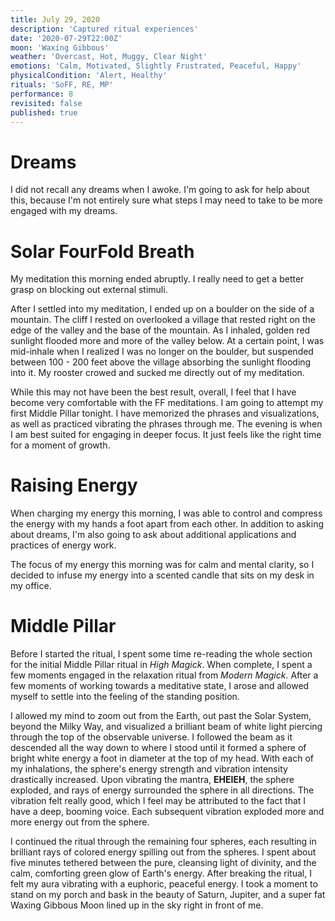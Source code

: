 ```yaml
---
title: July 29, 2020
description: 'Captured ritual experiences'
date: '2020-07-29T22:00Z'
moon: 'Waxing Gibbous'
weather: 'Overcast, Hot, Muggy, Clear Night'
emotions: 'Calm, Motivated, Slightly Frustrated, Peaceful, Happy'
physicalCondition: 'Alert, Healthy'
rituals: 'SoFF, RE, MP'
performance: 8
revisited: false
published: true
---
```


# Dreams

I did not recall any dreams when I awoke. I'm going to ask for help about this, because I'm not entirely sure what steps I may need to take to be more engaged with my dreams.

# Solar FourFold Breath

My meditation this morning ended abruptly. I really need to get a better grasp on blocking out external stimuli.

After I settled into my meditation, I ended up on a boulder on the side of a mountain. The cliff I rested on overlooked a village that rested right on the edge of the valley and the base of the mountain. As I inhaled, golden red sunlight flooded more and more of the valley below. At a certain point, I was mid-inhale when I realized I was no longer on the boulder, but suspended between 100 - 200 feet above the village absorbing the sunlight flooding into it. My rooster crowed and sucked me directly out of my meditation.

While this may not have been the best result, overall, I feel that I have become very comfortable with the FF meditations. I am going to attempt my first Middle Pillar tonight. I have memorized the phrases and visualizations, as well as practiced vibrating the phrases through me. The evening is when I am best suited for engaging in deeper focus. It just feels like the right time for a moment of growth.

# Raising Energy

When charging my energy this morning, I was able to control and compress the energy with my hands a foot apart from each other. In addition to asking about dreams, I'm also going to ask about additional applications and practices of energy work.

The focus of my energy this morning was for calm and mental clarity, so I decided to infuse my energy into a scented candle that sits on my desk in my office.

# Middle Pillar

Before I started the ritual, I spent some time re-reading the whole section for the initial Middle Pillar ritual in *High Magick*. When complete, I spent a few moments engaged in the relaxation ritual from *Modern Magick*. After a few moments of working towards a meditative state, I arose and allowed myself to settle into the feeling of the standing position.

I allowed my mind to zoom out from the Earth, out past the Solar System, beyond the Milky Way, and visualized a brilliant beam of white light piercing through the top of the observable universe. I followed the beam as it descended all the way down to where I stood until it formed a sphere of bright white energy a foot in diameter at the top of my head. With each of my inhalations, the sphere's energy strength and vibration intensity drastically increased. Upon vibrating the mantra, **EHEIEH**, the sphere exploded, and rays of energy surrounded the sphere in all directions. The vibration felt really good, which I feel may be attributed to the fact that I have a deep, booming voice. Each subsequent vibration exploded more and more energy out from the sphere.

I continued the ritual through the remaining four spheres, each resulting in brilliant rays of colored energy spilling out from the spheres. I spent about five minutes tethered between the pure, cleansing light of divinity, and the calm, comforting green glow of Earth's energy. After breaking the ritual, I felt my aura vibrating with a euphoric, peaceful energy. I took a moment to stand on my porch and bask in the beauty of Saturn, Jupiter, and a super fat Waxing Gibbous Moon lined up in the sky right in front of me.